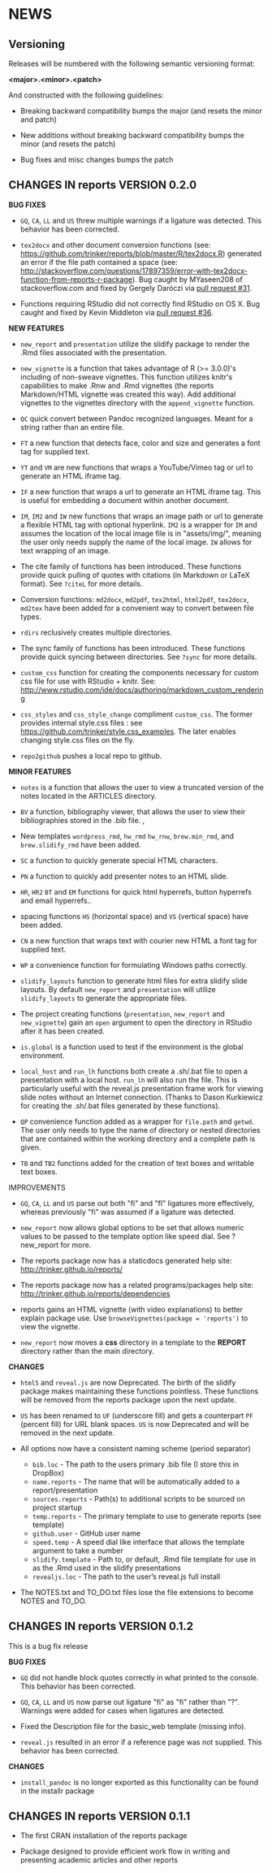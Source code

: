 NEWS 
====

Versioning
----------

Releases will be numbered with the following semantic versioning format:

<b>&lt;major&gt;.&lt;minor&gt;.&lt;patch&gt;</b>

And constructed with the following guidelines:

* Breaking backward compatibility bumps the major (and resets the minor 
  and patch)

* New additions without breaking backward compatibility bumps the minor 
  (and resets the patch)

* Bug fixes and misc changes bumps the patch



<b>CHANGES</b> IN reports VERSION 0.2.0
----------------------------------------------------------------

<b>BUG FIXES</b>

* `GQ`, `CA`, `LL` and `US` threw multiple warnings if a ligature was detected.
  This behavior has been corrected.

* `tex2docx` and other document conversion functions (see: 
  https://github.com/trinker/reports/blob/master/R/tex2docx.R) generated an 
  error if the file path contained a space (see: 
  http://stackoverflow.com/questions/17897359/error-with-tex2docx-function-from-reports-r-package).
  Bug caught by MYaseen208 of stackoverflow.com and fixed by Gergely Daróczi via 
  <a href="https://github.com/trinker/reports/issues/31">pull request #31</a>.

* Functions requiring RStudio did not correctly find RStudio on OS X.  Bug 
  caught and fixed by Kevin Middleton via <a href="https://github.com/trinker/reports/issues/36">pull request #36</a>.
  

<b>NEW FEATURES</b>

* `new_report` and `presentation` utilize the slidify package to render the .Rmd 
  files associated with the presentation.

* `new_vignette` is a function that takes advantage of R (&gt;= 3.0.0)'s including
  of non-sweave vignettes.  This function utilizes knitr's capabilities to make 
  .Rnw and .Rmd vignettes (the reports Markdown/HTML vignette was created this 
  way).  Add additional vignettes to the vignettes directory with the 
  `append_vignette` function.

* `QC` quick convert between Pandoc recognized languages.  Meant for a string 
  rather than an entire file.

* `FT` a new function that detects face, color and size and generates a font tag 
  for supplied text.

* `YT` and `VM` are new functions that wraps a YouTube/Vimeo tag or url to 
  generate an HTML iframe tag.

* `IF` a new function that wraps a url to generate an HTML iframe tag.  This is 
  useful for embedding a document within another document.

* `IM`, `IM2` and `IW` new functions that wraps an image path or url to generate  
  a flexible HTML tag with optional hyperlink.  `IM2` is a wrapper for `IM` and 
  assumes the location of the local image file is in "assets/img/", meaning the 
  user only needs supply the name of the local image. `IW` allows for text 
  wrapping of an image.

* The cite family of functions has been introduced.  These functions provide 
  quick pulling of quotes with citations (in Markdown or LaTeX format).  See 
  `?citeL` for more details.

* Conversion functions: `md2docx`, `md2pdf`, `tex2html`, `html2pdf`, `tex2docx`, 
  `md2tex` have been added for a convenient way to convert between file types.

* `rdirs` reclusively creates multiple directories.

* The sync family of functions has been introduced.  These functions provide 
  quick syncing between directories.  See `?sync` for more details.

* `custom_css` function for creating the components necessary for custom css 
  file for use with RStudio + knitr.  See: 
  http://www.rstudio.com/ide/docs/authoring/markdown_custom_rendering

* `css_styles` and `css_style_change` compliment `custom_css`.  The former 
  provides internal style.css files : see https://github.com/trinker/style.css_examples.
  The later enables changing style.css files on the fly.

* `repo2github` pushes a local repo to github.


<b>MINOR FEATURES</b>

* `notes` is a function that allows the user to view a truncated version of the 
  notes located in the ARTICLES directory.

* `BV` a function, bibliography viewer, that allows the user to view their 
  bibliographies stored in the .bib file.
,
* New templates `wordpress_rmd`, `hw_rmd` `hw_rnw`, `brew.min_rmd`, and 
  `brew.slidify_rmd` have been added.

* `SC` a function to quickly generate special HTML characters.

* `PN` a function to quickly add presenter notes to an HTML slide.

* `HR`, `HR2` `BT` and `EM` functions for quick html hyperrefs, button hyperrefs 
  and email hyperrefs..

* spacing functions `HS` (horizontal space) and `VS` (vertical space) have been 
  added.

* `CN` a new function that wraps text with courier new HTML a font tag for 
  supplied text.

* `WP` a convenience function for formulating Windows paths correctly.

* `slidify_layouts` function to generate html files for extra slidify slide 
  layouts.  By default `new_report` and `presentation` will utilize
  `slidify_layouts` to generate the appropriate files.

* The project creating functions (`presentation`, `new_report` and 
  `new_vignette`) gain an `open` argument to open the directory in RStudio after 
  it has been created.

* `is.global` is a function used to test if the environment is the global 
  environment.

* `local_host` and `run_lh` functions both create a .sh/.bat file to open a 
  presentation with a local host.  `run_lh` will also run the file.  This is
  particularly useful with the reveal.js presentation frame work for viewing 
  slide notes without an Internet connection. (Thanks to Dason Kurkiewicz for
  creating the .sh/.bat files generated by these functions).

* `QP` convenience function added as a wrapper for `file.path` and `getwd`.  The 
  user only needs to type the name of directory or nested directories that are 
  contained within the working directory and a complete path is given.

* `TB` and `TB2` functions added for the creation of text boxes and writable 
  text boxes.

IMPROVEMENTS

* `GQ`, `CA`, `LL` and `US` parse out both "fi" and "fl" ligatures more 
  effectively, whereas previously "fi" was assumed if a ligature was detected.

* `new_report` now allows global options to be set that allows numeric values to 
  be passed to the template option like speed dial. See ?new_report for more.

* The reports package now has a staticdocs generated help site: 
  http://trinker.github.io/reports/
  
* The reports package now has a related programs/packages help site: 
  http://trinker.github.io/reports/dependencies

* reports gains an HTML vignette (with video explanations) to better explain 
  package use.  Use `browseVignettes(package = 'reports')` to view the vignette.

* `new_report` now moves a **css** directory in a template to the **REPORT** 
  directory rather than the main directory.

<b>CHANGES</b>

* `html5` and `reveal.js` are now Deprecated.  The birth of the slidify package 
  makes maintaining these functions pointless.  These functions will be removed 
  from the reports package upon the next update.

* `US` has been renamed to `UF` (underscore fill) and gets a counterpart `PF` 
  (percent fill) for URL blank spaces.  `US` is now Deprecated and will be 
  removed in the next update.

* All options now have a consistent naming scheme (period separator)

    - `bib.loc` - The path to the users primary .bib file (I store this in DropBox)
    - `name.reports` - The name that will be automatically added to a report/presentation
    - `sources.reports` - Path(s) to additional scripts to be sourced on project startup
    - `temp.reports` - The primary template to use to generate reports (see template)
    - `github.user` - GitHub user name
    - `speed.temp` - A speed dial like interface that allows the template argument to take a number
    - `slidify.template` - Path to, or default, .Rmd file template for use in as the 
        .Rmd used in the slidify presentations
    - `revealjs.loc` - The path to the user’s reveal.js full install

* The NOTES.txt and TO_DO.txt files lose the file extensions to become NOTES and 
  TO_DO.


<b>CHANGES</b> IN reports VERSION 0.1.2
----------------------------------------------------------------
This is a bug fix release

<b>BUG FIXES</b>

* `GQ` did not handle block quotes correctly in what printed to the console.  
  This behavior has been corrected.

* `GQ`, `CA`, `LL` and `US` now parse out ligature "fi" as "fi" rather than "?".  
  Warnings were added for cases when ligatures are detected.

* Fixed the Description file for the basic_web template (missing info).

* `reveal.js` resulted in an error if a reference page was not supplied.   This 
  behavior has been corrected.

<b>CHANGES</b>

* `install_pandoc` is no longer exported as this functionality can be found in 
  the installr package


<b>CHANGES</b> IN reports VERSION 0.1.1
----------------------------------------------------------------

* The first CRAN installation of the reports package

* Package designed to provide efficient work flow in writing and presenting 
  academic articles and other reports